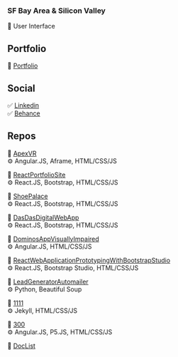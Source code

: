 ### SF Bay Area & Silicon Valley
:bridge_at_night: User Interface

## Portfolio
:page_facing_up: [Portfolio](https://www.jaeminkim.com)

## Social
:white_check_mark: [Linkedin](https://www.linkedin.com/in/jaeminkim-com/) </br>
:white_check_mark: [Behance](https://www.behance.net/jaeminkim2)

## Repos
:file_folder: [ApexVR](https://github.com/jaeminkim-com/apex-vr)</br>
:gear: Angular.JS, Aframe, HTML/CSS/JS

:file_folder: [ReactPortfolioSite](https://github.com/jaeminkim-com/react-portfolio-site)</br>
:gear: React.JS, Bootstrap, HTML/CSS/JS

:file_folder: [ShoePalace](https://github.com/jaeminkim-com/shoepalace)</br>
:gear: React.JS, Bootstrap, HTML/CSS/JS

:file_folder: [DasDasDigitalWebApp](https://github.com/jaeminkim-com/dasdasdigital_web_app)</br>
:gear: React.JS, Bootstrap, HTML/CSS/JS

:file_folder: [DominosAppVisuallyImpaired](https://github.com/jaeminkim-com/dominos-app-visually-impaired)</br>
:gear: Angular.JS, HTML/CSS/JS

:file_folder: [ReactWebApplicationPrototypingWithBootstrapStudio](https://github.com/jaeminkim-com/react-web-application-prototyping-with-bootstrap-studio)</br>
:gear: React.JS, Bootstrap Studio, HTML/CSS/JS

:file_folder: [LeadGeneratorAutomailer](https://github.com/jaeminkim-com/lead-generator-automailer)</br>
:gear: Python, Beautiful Soup

:file_folder: [1111](https://github.com/jaeminkim-com/11-11)</br>
:gear: Jekyll, HTML/CSS/JS

:file_folder: [300](https://github.com/jaeminkim-com/300)</br>
:gear: Angular.JS, P5.JS, HTML/CSS/JS

:file_folder: [DocList](https://github.com/jaeminkim-com/doc-list)

<!--
**jaeminkim-com/jaeminkim-com** is a ✨ _special_ ✨ repository because its `README.md` (this file) appears on your GitHub profile.

Here are some ideas to get you started:

- 🔭 I’m currently working on ...
- 🌱 I’m currently learning ...
- 👯 I’m looking to collaborate on ...
- 🤔 I’m looking for help with ...
- 💬 Ask me about ...
- 📫 How to reach me: ...
- 😄 Pronouns: ...
- ⚡ Fun fact: ...
-->
